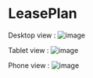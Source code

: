 # LeasePlan

Desktop view :
![image](https://user-images.githubusercontent.com/89982670/166677418-274715d9-420b-4eba-aaad-3db9e259f5fe.png)

Tablet view :
![image](https://user-images.githubusercontent.com/89982670/166677252-5ead4646-bcb8-43c4-9af0-f463d526b497.png)

Phone view :
![image](https://user-images.githubusercontent.com/89982670/166677059-3405aa3a-f295-403d-bd2b-4f14f3d1dc81.png)
